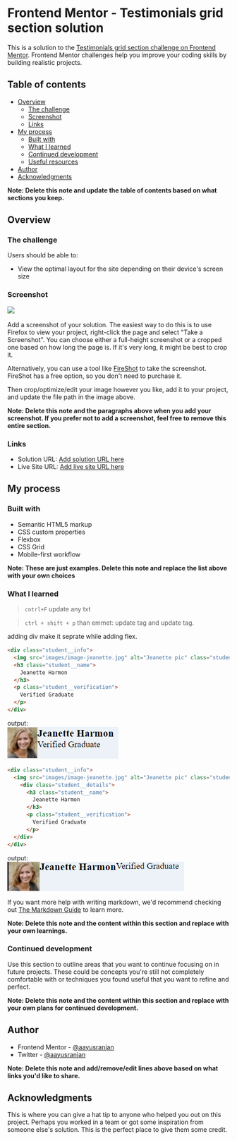 # Frontend Mentor - Testimonials grid section solution

This is a solution to the [Testimonials grid section challenge on Frontend Mentor](https://www.frontendmentor.io/challenges/testimonials-grid-section-Nnw6J7Un7). Frontend Mentor challenges help you improve your coding skills by building realistic projects. 

## Table of contents

- [Overview](#overview)
  - [The challenge](#the-challenge)
  - [Screenshot](#screenshot)
  - [Links](#links)
- [My process](#my-process)
  - [Built with](#built-with)
  - [What I learned](#what-i-learned)
  - [Continued development](#continued-development)
  - [Useful resources](#useful-resources)
- [Author](#author)
- [Acknowledgments](#acknowledgments)

**Note: Delete this note and update the table of contents based on what sections you keep.**

## Overview

### The challenge

Users should be able to:

- View the optimal layout for the site depending on their device's screen size

### Screenshot

![](./screenshot.jpg)

Add a screenshot of your solution. The easiest way to do this is to use Firefox to view your project, right-click the page and select "Take a Screenshot". You can choose either a full-height screenshot or a cropped one based on how long the page is. If it's very long, it might be best to crop it.

Alternatively, you can use a tool like [FireShot](https://getfireshot.com/) to take the screenshot. FireShot has a free option, so you don't need to purchase it. 

Then crop/optimize/edit your image however you like, add it to your project, and update the file path in the image above.

**Note: Delete this note and the paragraphs above when you add your screenshot. If you prefer not to add a screenshot, feel free to remove this entire section.**

### Links

- Solution URL: [Add solution URL here](https://your-solution-url.com)
- Live Site URL: [Add live site URL here](https://your-live-site-url.com)

## My process

### Built with

- Semantic HTML5 markup
- CSS custom properties
- Flexbox
- CSS Grid
- Mobile-first workflow

**Note: These are just examples. Delete this note and replace the list above with your own choices**

### What I learned

> `cntrl+F` update any txt

> `ctrl + shift + p` than emmet: update tag and update tag.

adding div make it seprate while adding flex.
```html
<div class="student__info">
  <img src="images/image-jeanette.jpg" alt="Jeanette pic" class="student__img">
  <h3 class="student__name">
    Jeanette Harmon
  </h3>
  <p class="student__verification">
    Verified Graduate
  </p>
</div>
```
output: <br>
![](images/jeantte1.png)

```html
<div class="student__info">
  <img src="images/image-jeanette.jpg" alt="Jeanette pic" class="student__img">
    <div class="student__details">
      <h3 class="student__name">
        Jeanette Harmon
      </h3>
      <p class="student__verification">
        Verified Graduate
      </p>
  </div>
</div>
```
output: <br>
![](images/jeantte.png)


If you want more help with writing markdown, we'd recommend checking out [The Markdown Guide](https://www.markdownguide.org/) to learn more.

**Note: Delete this note and the content within this section and replace with your own learnings.**

### Continued development

Use this section to outline areas that you want to continue focusing on in future projects. These could be concepts you're still not completely comfortable with or techniques you found useful that you want to refine and perfect.

**Note: Delete this note and the content within this section and replace with your own plans for continued development.**


## Author

- Frontend Mentor - [@aayusranjan](https://www.frontendmentor.io/profile/aayusranjan)
- Twitter - [@aayusranjan](https://www.twitter.com/aayusranjan)

**Note: Delete this note and add/remove/edit lines above based on what links you'd like to share.**

## Acknowledgments

This is where you can give a hat tip to anyone who helped you out on this project. Perhaps you worked in a team or got some inspiration from someone else's solution. This is the perfect place to give them some credit.

